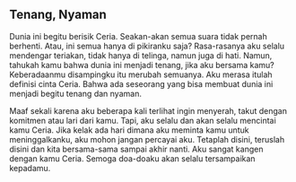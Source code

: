## Tenang, Nyaman

Dunia ini begitu berisik Ceria. Seakan-akan semua suara tidak pernah berhenti. Atau, ini semua hanya di pikiranku saja?
Rasa-rasanya aku selalu mendengar teriakan, tidak hanya di telinga, namun juga di hati. 
Namun, tahukah kamu bahwa dunia ini menjadi tenang, jika aku bersama kamu? Keberadaanmu disampingku itu merubah semuanya.
Aku merasa itulah definisi cinta Ceria. Bahwa ada seseorang yang bisa membuat dunia ini menjadi begitu tenang dan nyaman.

Maaf sekali karena aku beberapa kali terlihat ingin menyerah, takut dengan komitmen atau lari dari kamu. Tapi, aku selalu dan akan selalu mencintai kamu Ceria.
Jika kelak ada hari dimana aku meminta kamu untuk meninggalkanku, aku mohon jangan percayai aku. Tetaplah disini, teruslah disini dan kita bersama-sama sampai akhir nanti.
Aku sangat kangen dengan kamu Ceria. Semoga doa-doaku akan selalu tersampaikan kepadamu.
